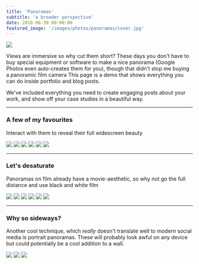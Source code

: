 ```yaml
---
title: 'Panoramas'
subtitle: 'a broader perspective'
date: 2018-06-30 00:00:00
featured_image: '/images/photos/panoramas/cover.jpg'
---
```


![](/images/photos/panoramas/demo-panorama.jpg)


Views are immersive so why cut them short? These days you don't have to buy special equipment or software to make a nice panorama (Google Photos even auto-creates them for you), though that didn't stop me buying a panoramic film camera This page is a demo that shows everything you can do inside portfolio and blog posts.

We've included everything you need to create engaging posts about your work, and show off your case studies in a beautiful way.

---

### A few of my favourites
Interact with them to reveal their full widescreen beauty

<div class="gallery" data-columns="3">
	<img src="/images/photos/panoramas/LakeTekapo.jpg">
	<img src="/images/photos/panoramas/Niagara.jpg">
	<img src="/images/photos/panoramas/GoldenGateBridge.jpg">
	<img src="/images/photos/panoramas/StArnaud.jpg">
	<img src="/images/photos/panoramas/Marrakesh.jpg">
	<img src="/images/photos/panoramas/AbelTasmanTree.jpg">
</div>

---

### Let's desaturate
Panoramas on film already have a movie-aesthetic, so why not go the full distance and use black and white film

<div class="gallery" data-columns="3">
	<img src="/images/photos/panoramas/BW-Franz.jpg">
	<img src="/images/photos/panoramas/BW-Flamingo.jpg">
	<img src="/images/photos/panoramas/BW-Otter.jpg">
	<img src="/images/photos/panoramas/BW-Tiger.jpg">
	<img src="/images/photos/panoramas/BW-Crocodile.jpg">
	<img src="/images/photos/panoramas/BW-Monkey.jpg">
</div>

---

### Why so sideways?

Another cool technique, which _really_ doesn't translate well to modern social media is portrait panoramas. These will probably look awful on any device but could potentially be a cool addition to a wall. 

<div class="gallery" data-columns="3">
	<img src="/images/photos/panoramas/V-demo-portrait.jpg">
	<img src="/images/photos/panoramas/V-demo-landscape.jpg">
	<img src="/images/photos/panoramas/V-demo-square.jpg">
</div>
